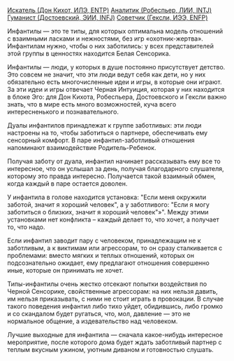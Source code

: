 [Искатель (Дон Кихот, ИЛЭ, ENTP)](../Типы/Квадра%20Альфа/Искатель%20(Дон%20Кихот,%20ИЛЭ,%20ENTP).md)
[Аналитик (Робеспьер, ЛИИ, INTJ)](../Типы/Квадра%20Альфа/Аналитик%20(Робеспьер,%20ЛИИ,%20INTJ).md)
[Гуманист (Достоевский, ЭИИ, INFJ)](../Типы/Квадра%20Дельта/Гуманист%20(Достоевский,%20ЭИИ,%20INFJ).md)
[Советчик (Гексли, ИЭЭ, ENFP)](../Типы/Квадра%20Дельта/Советчик%20(Гексли,%20ИЭЭ,%20ENFP).md)

Инфантилы — это те типы, для которых оптимальна модель отношений с взаимными ласками и нежностями, без игр «охотник-жертва». Инфантилам нужно, чтобы о них заботились: у всех представителей этой группы в ценностях находится Белая Сенсорика.

Инфантилы — люди, у которых в душе постоянно присутствует детство. Это совсем не значит, что эти люди ведут себя как дети, но у них обязательно есть многочисленные идеи и игры, в которые они играют. За эти идеи и игры отвечает Черная Интуиция, которая у них находится в блоке Эго: для Дон Кихота, Робеспьера, Достоевского и Гексли важно знать, что в мире есть много возможностей, куча всего интересненького и познавательного.

Дуалы инфантилов принадлежат к группе заботливых: эти люди настроены на то, чтобы заботиться о партнере, обеспечивать ему сенсорный комфорт. В паре инфантил-заботливый отношения напоминают взаимодействие Родитель-Ребенок.

Получая заботу от дуала, инфантил начинает рассказывать ему все то интересное, что он услышал за день, получая благодарного слушателя, которому это правда интересно. Получается такой взаимный обмен, когда каждый в паре остается доволен.

У инфантила в голове находится установка: "Если меня окружили заботой, значит я хороший человек", а у заботливого: "Если я могу заботиться о близких, значит я хороший человек"»". Между этими установками нет конфликта – каждый делает то, что хочет, а получает то, что надо.

Если инфантил заводит пару с человеком, принадлежащим не к заботливым, а к виктимам или агрессорам, то он сразу сталкивается с проблемами: вместо мягких и теплых отношений, которых он подсознательно ожидает, ему предлагают отношения совершенно иные, которые он принимать не хочет.

Типы-инфантилы очень жестко отсекают попытки воздействия по Черной Сенсорике, свойственные агрессорам: на них нельзя давить, им нельзя приказывать, с ними не стоит играть в провокации. В случае такого поведения инфантил либо тихо уйдет, обидившись, либо громко и со скандалом будет ругаться, что, мол, давление — это не нормальное общение, а издевательство над человеком.

Лучшие выходные для инфантила — сначала какое-нибудь интересное мероприятие, после которого дома будет ждать заботливый партнер с теплым вкусным ужином, уютным диваном и готовностью слушать.